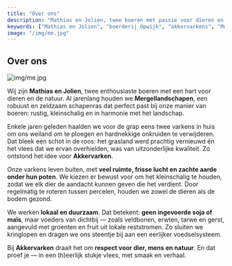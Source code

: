```yaml
---
title: "Over ons"
description: "Mathias en Jolien, twee boeren met passie voor dieren en natuur. Ontdek hoe wij onze akkervarkens houden met respect voor dier, mens en natuur."
keywords: ["Mathias en Jolien", "boerderij Opwijk", "akkervarkens", "Mergellandschapen", "duurzaam boeren", "lokaal voeder"]
image: "/img/me.jpg"
---
```

## Over ons

![img/me.jpg](/img/me.jpg)

Wij zijn **Mathias en Jolien**, twee enthousiaste boeren met een
hart voor dieren en de natuur. Al jarenlang houden we
**Mergellandschapen**, een robuust en zeldzaam schapenras dat
perfect past bij onze manier van boeren: rustig, kleinschalig en
in harmonie met het landschap.

Enkele jaren geleden haalden we voor de grap eens twee varkens in
huis om ons weiland om te ploegen en hardnekkige onkruiden te
verwijderen. Dat bleek een schot in de roos: het grasland werd
prachtig vernieuwd én het vlees dat we ervan overhielden, was van
uitzonderlijke kwaliteit. Zo ontstond het idee voor
**Akkervarken**.

Onze varkens leven buiten, met **veel ruimte, frisse lucht en
zachte aarde onder hun poten**. We kiezen er bewust voor om het
kleinschalig te houden, zodat we elk dier de aandacht kunnen
geven die het verdient. Door regelmatig te roteren tussen
percelen, houden we zowel de dieren als de bodem gezond.

We werken **lokaal en duurzaam**. Dat betekent: **geen ingevoerde
soja of maïs**, maar voeders van dichtbij — zoals veldbonen,
erwten, tarwe en gerst, aangevuld met groenten en fruit uit
lokale reststromen. Zo sluiten we kringlopen en dragen we ons
steentje bij aan een eerlijker voedselsysteem.

Bij **Akkervarken** draait het om **respect voor dier, mens en
natuur**. En dat proef je — in een (h)eerlijk stukje vlees, met
smaak en verhaal.
